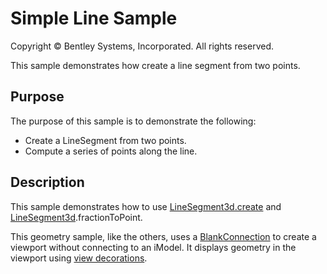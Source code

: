 # Simple Line Sample

Copyright © Bentley Systems, Incorporated. All rights reserved.

This sample demonstrates how create a line segment from two points.

## Purpose

The purpose of this sample is to demonstrate the following:

* Create a LineSegment from two points.
* Compute a series of points along the line.

## Description

This sample demonstrates how to use [LineSegment3d.create](https://www.imodeljs.org/reference/geometry-core/curve/linesegment3d/createstatic/) and [LineSegment3d](https://www.imodeljs.org/reference/geometry-core/curve/linesegment3d/).fractionToPoint.

This geometry sample, like the others, uses a [BlankConnection](https://www.imodeljs.org/learning/frontend/blankconnection/) to create a viewport without connecting to an iModel.  It displays geometry in the viewport using [view decorations](https://www.imodeljs.org/learning/frontend/viewdecorations/).
